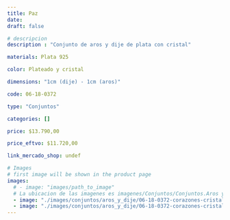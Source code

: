 ```yaml
---
title: Paz
date: 
draft: false

# descripcion
description : "Conjunto de aros y dije de plata con cristal"

materials: Plata 925

color: Plateado y cristal 

dimensions: "1cm (dije) - 1cm (aros)"

code: 06-18-0372

type: "Conjuntos"

categories: []

price: $13.790,00

price_eftvo: $11.720,00

link_mercado_shop: undef

# Images
# first image will be shown in the product page
images:
  # - image: "images/path_to_image"
  # La ubicacion de las imagenes es imagenes/Conjuntos/Conjuntos.Aros y Dije/06-18-0372-paz
  - image: "./images/conjuntos/aros_y_dije/06-18-0372-corazones-cristal_a.JPG"
  - image: "./images/conjuntos/aros_y_dije/06-18-0372-corazones-cristal_b.JPG"
---
```

